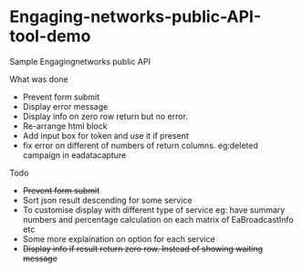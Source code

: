 # Engaging-networks-public-API-tool-demo
Sample Engagingnetworks public API

What was done
* Prevent form submit
* Display error message
* Display info on zero row return but no error.
* Re-arrange html block
* Add input box for token and use it if present
* fix error on different of numbers of return columns. eg:deleted campaign in eadatacapture

Todo

* ~~Prevent form submit~~
* Sort json result descending for some service
* To customise display with different type of service eg: have summary numbers and percentage calculation on each matrix of EaBroadcastInfo etc
* Some more explaination on option for each service
* ~~Display info if result return zero row. Instead of showing waiting message~~
